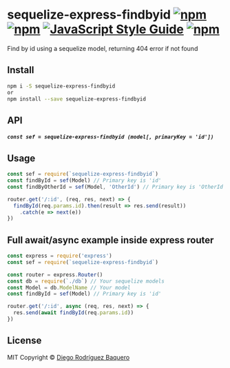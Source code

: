 # sequelize-express-findbyid [![npm](https://img.shields.io/npm/v/sequelize-express-findbyid.svg?style=flat-square)]() [![npm](https://img.shields.io/npm/dm/sequelize-express-findbyid.svg?style=flat-square)]() [![JavaScript Style Guide](https://img.shields.io/badge/code_style-standard-brightgreen.svg?style=flat-square)](https://standardjs.com) [![npm](https://img.shields.io/npm/l/sequelize-express-findbyid.svg?style=flat-square)](LICENSE)
Find by id using a sequelize model, returning 404 error if not found

## Install
```sh
npm i -S sequelize-express-findbyid
or
npm install --save sequelize-express-findbyid
```

## API

##### `const sef = sequelize-express-findbyid (model[, primaryKey = 'id'])`

## Usage

```js
const sef = require(`sequelize-express-findbyid`)
const findById = sef(Model) // Primary key is 'id'
const findByOtherId = sef(Model, 'OtherId') // Primary key is 'OtherId'

router.get('/:id', (req, res, next) => {
  findById(req.params.id).then(result => res.send(result))
    .catch(e => next(e))
})
```

## Full await/async example inside express router

```js
const express = require('express')
const sef = require(`sequelize-express-findbyid`)

const router = express.Router()
const db = require(`./db`) // Your sequelize models
const Model = db.ModelName // Your model
const findById = sef(Model) // Primary key is 'id'

router.get('/:id', async (req, res, next) => {
  res.send(await findById(req.params.id))
})
```

## License
MIT Copyright © [Diego Rodríguez Baquero](https://diegorbaquero.com)
